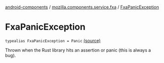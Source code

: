 [android-components](../index.md) / [mozilla.components.service.fxa](index.md) / [FxaPanicException](./-fxa-panic-exception.md)

# FxaPanicException

`typealias FxaPanicException = Panic` [(source)](https://github.com/mozilla-mobile/android-components/blob/master/components/service/firefox-accounts/src/main/java/mozilla/components/service/fxa/Exceptions.kt#L20)

Thrown when the Rust library hits an assertion or panic (this is always a bug).


